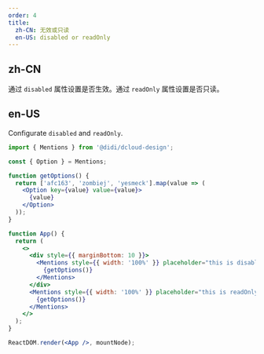 ```yaml
---
order: 4
title:
  zh-CN: 无效或只读
  en-US: disabled or readOnly
---
```


## zh-CN

通过 `disabled` 属性设置是否生效。通过 `readOnly` 属性设置是否只读。

## en-US

Configurate `disabled` and `readOnly`.

```jsx
import { Mentions } from '@didi/dcloud-design';

const { Option } = Mentions;

function getOptions() {
  return ['afc163', 'zombiej', 'yesmeck'].map(value => (
    <Option key={value} value={value}>
      {value}
    </Option>
  ));
}

function App() {
  return (
    <>
      <div style={{ marginBottom: 10 }}>
        <Mentions style={{ width: '100%' }} placeholder="this is disabled Mentions" disabled>
          {getOptions()}
        </Mentions>
      </div>
      <Mentions style={{ width: '100%' }} placeholder="this is readOnly Mentions" readOnly>
        {getOptions()}
      </Mentions>
    </>
  );
}

ReactDOM.render(<App />, mountNode);
```
